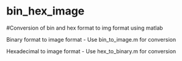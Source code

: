 # bin_hex_image
#Conversion of bin and hex format to img format using matlab

Binary format to image format -
Use bin_to_image.m for conversion

Hexadecimal to image format -
Use hex_to_binary.m for conversion
